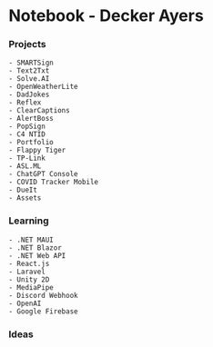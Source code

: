 # Notebook - Decker Ayers

### Projects
	- SMARTSign
	- Text2Txt
	- Solve.AI
	- OpenWeatherLite
	- DadJokes
	- Reflex
	- ClearCaptions
	- AlertBoss
	- PopSign
	- C4 NTID
	- Portfolio
	- Flappy Tiger
	- TP-Link
	- ASL.ML
	- ChatGPT Console
	- COVID Tracker Mobile
	- DueIt
	- Assets
### Learning
	- .NET MAUI
	- .NET Blazor
	- .NET Web API
	- React.js
	- Laravel
	- Unity 2D
	- MediaPipe
	- Discord Webhook
	- OpenAI
	- Google Firebase
### Ideas

